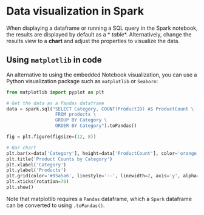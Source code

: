 # Data visualization in Spark

When displaying a dataframe or running a SQL query in the Spark notebook, the results are displayed by default as a *
*table**.
Alternatively, change the results view to a **chart** and adjust the properties to visualize the data.

## Using `matplotlib` in code

An alternative to using the embedded Notebook visualization, you can use a Python visualization package such as
`matplotlib` or `Seaborn`:

```python
from matplotlib import pyplot as plt

# Get the data as a Pandas dataframe
data = spark.sql("SELECT Category, COUNT(ProductID) AS ProductCount \
                  FROM products \
                  GROUP BY Category \
                  ORDER BY Category").toPandas()

fig = plt.figure(figsize=(12, 8))

# Bar chart
plt.bar(x=data['Category'], height=data['ProductCount'], color='orange')
plt.title('Product Counts by Category')
plt.xlabel('Category')
plt.ylabel('Products')
plt.grid(color='#95a5a6', linestyle='--', linewidth=2, axis='y', alpha=0.7)
plt.xticks(rotation=70)
plt.show()
```

Note that matplotlib requires a `Pandas` dataframe, which a `Spark` dataframe can be converted to using `.toPandas()`.

